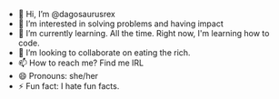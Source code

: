 - 👋 Hi, I’m @dagosaurusrex
- 👀 I’m interested in solving problems and having impact
- 🌱 I’m currently learning. All the time. Right now, I'm learning how to code.
- 💞️ I’m looking to collaborate on eating the rich.
- 📫 How to reach me? Find me IRL
- 😄 Pronouns: she/her
- ⚡ Fun fact: I hate fun facts.

<!---
dagosaurusrex/dagosaurusrex is a ✨ special ✨ repository because its `README.md` (this file) appears on your GitHub profile.
You can click the Preview link to take a look at your changes.
--->
